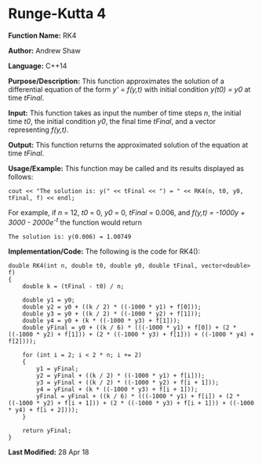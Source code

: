 # Runge-Kutta 4

**Function Name:** RK4

**Author:** Andrew Shaw

**Language:** C++14

**Purpose/Description:** This function approximates the solution of a differential equation of the form *y' = f(y,t)* with initial condition *y(t0) = y0* at time *tFinal*.

**Input:** This function takes as input the number of time steps *n*, the initial time *t0*, the initial condition *y0*, the final time *tFinal*, and a vector representing *f(y,t)*.

**Output:** This function returns the approximated solution of the equation at time *tFinal*.

**Usage/Example:** This function may be called and its results displayed as follows:
~~~~
cout << "The solution is: y(" << tFinal << ") = " << RK4(n, t0, y0, tFinal, f) << endl;
~~~~
For example, if *n* = 12, *t0* = 0, *y0* = 0, *tFinal* = 0.006, and *f(y,t) = -1000y + 3000 - 2000e<sup>-t</sup>* the function would return
~~~~
The solution is: y(0.006) = 1.00749
~~~~
**Implementation/Code:** The following is the code for RK4():
~~~~
double RK4(int n, double t0, double y0, double tFinal, vector<double> f)
{
	double k = (tFinal - t0) / n;

	double y1 = y0;
	double y2 = y0 + ((k / 2) * ((-1000 * y1) + f[0]));
	double y3 = y0 + ((k / 2) * ((-1000 * y2) + f[1]));
	double y4 = y0 + (k * ((-1000 * y3) + f[1]));
	double yFinal = y0 + ((k / 6) * (((-1000 * y1) + f[0]) + (2 * ((-1000 * y2) + f[1])) + (2 * ((-1000 * y3) + f[1])) + ((-1000 * y4) + f[2])));

	for (int i = 2; i < 2 * n; i += 2)
	{
		y1 = yFinal;
		y2 = yFinal + ((k / 2) * ((-1000 * y1) + f[i]));
		y3 = yFinal + ((k / 2) * ((-1000 * y2) + f[i + 1]));
		y4 = yFinal + (k * ((-1000 * y3) + f[i + 1]));
		yFinal = yFinal + ((k / 6) * (((-1000 * y1) + f[i]) + (2 * ((-1000 * y2) + f[i + 1])) + (2 * ((-1000 * y3) + f[i + 1])) + ((-1000 * y4) + f[i + 2])));
	}

	return yFinal;
}
~~~~
**Last Modified:** 28 Apr 18
